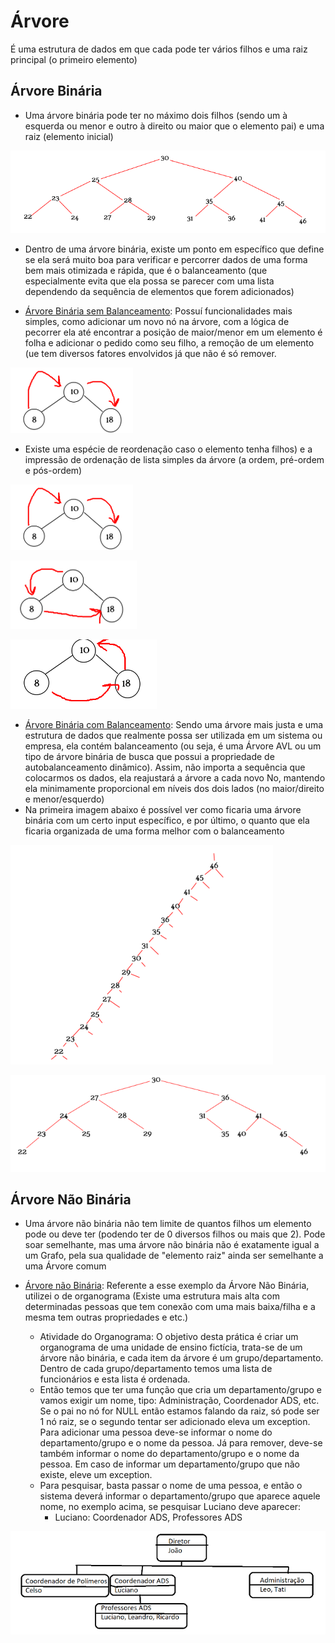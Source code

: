 # Árvore

É uma estrutura de dados em que cada pode ter vários filhos e uma raiz principal (o primeiro elemento)

## Árvore Binária

- Uma árvore binária pode ter no máximo dois filhos (sendo um à esquerda ou menor e outro à direito ou maior que o elemento pai) e uma raiz (elemento inicial)

![alt text](image.png)

- Dentro de uma árvore binária, existe um ponto em específico que define se ela será muito boa para verificar e percorrer dados de uma forma bem mais otimizada e rápida, que é o balanceamento (que especialmente evita que ela possa se parecer com uma lista dependendo da sequência de elementos que forem adicionados)

- [Árvore Binária sem Balanceamento](./SemAVL/): Possuí funcionalidades mais simples, como adicionar um novo nó na árvore, com a lógica de pecorrer ela até encontrar a posição de maior/menor em um elemento é folha e adicionar o pedido como seu filho, a remoção de um elemento (ue tem diversos fatores envolvidos já que não é só remover.

![alt text](image-1.png)

- Existe uma espécie de reordenação caso o elemento tenha filhos) e a impressão de ordenação de lista simples da árvore (a ordem, pré-ordem e pós-ordem)

![Ordem](image-2.png)

![Pré-Ordem](image-3.png)

![Pós-Ordem](image-4.png)

- [Árvore Binária com Balanceamento](./ComAVL/): Sendo uma árvore mais justa e uma estrutura de dados que realmente possa ser utilizada em um sistema ou empresa, ela contém balanceamento (ou seja, é uma Árvore AVL ou um tipo de árvore binária de busca que possui a propriedade de autobalanceamento dinâmico). Assim, não importa a sequência que colocarmos os dados, ela reajustará a árvore a cada novo No, mantendo ela minimamente proporcional em níveis dos dois lados (no maior/direito e menor/esquerdo)
- Na primeira imagem abaixo é possível ver como ficaria uma árvore binária com um certo input específico, e por último, o quanto que ela ficaria organizada de uma forma melhor com o balanceamento

![Árvore sem Balanceamento](image-5.png)

![Árvore com Balanceamento](image-6.png)

## Árvore Não Binária

- Uma árvore não binária não tem limite de quantos filhos um elemento pode ou deve ter (podendo ter de 0 diversos filhos ou mais que 2). Pode soar semelhante, mas uma árvore não binária não é exatamente igual a um Grafo, pela sua qualidade de "elemento raiz" ainda ser semelhante a uma Árvore comum

- [Árvore não Binária](./Organograma): Referente a esse exemplo da Árvore Não Binária, utilizei o de organograma (Existe uma estrutura mais alta com determinadas pessoas que tem conexão com uma mais baixa/filha e a mesma tem outras propriedades e etc.)

  - Atividade do Organograma: O objetivo desta prática é criar um organograma de uma unidade de ensino fictícia, trata-se de um árvore não binária, e cada item da árvore é um grupo/departamento. Dentro de cada grupo/departamento temos uma lista de funcionários e esta lista é ordenada.
  - Então temos que ter uma função que cria um departamento/grupo e vamos exigir um nome, tipo: Administração, Coordenador ADS, etc. Se o pai no nó for NULL então estamos falando da raiz, só pode ser 1 nó raiz, se o segundo tentar ser adicionado eleva um exception. Para adicionar uma pessoa deve-se informar o nome do departamento/grupo e o nome da pessoa. Já para remover, deve-se também informar o nome do departamento/grupo e o nome da pessoa. Em caso de informar um departamento/grupo que não existe, eleve um exception.
  - Para pesquisar, basta passar o nome de uma pessoa, e então o sistema deverá informar o departamento/grupo que aparece aquele nome, no exemplo acima, se pesquisar Luciano deve aparecer:
    - Luciano: Coordenador ADS, Professores ADS

![Árvore Não Binária](image-7.png)